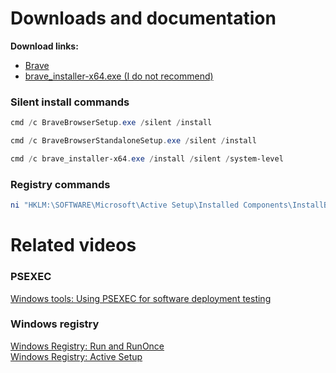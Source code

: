 # Downloads and documentation
<b>Download links:</b> <br /> 
* [Brave](https://github.com/brave/brave-browser) <br />
* [brave_installer-x64.exe (I do not recommend)](https://brave-browser-downloads.s3.brave.com/latest/brave_installer-x64.exe) <br />

### Silent install commands
```powershell
cmd /c BraveBrowserSetup.exe /silent /install
```
```powershell
cmd /c BraveBrowserStandaloneSetup.exe /silent /install
```
```powershell
cmd /c brave_installer-x64.exe /install /silent /system-level
```
### Registry commands
```powershell
ni "HKLM:\SOFTWARE\Microsoft\Active Setup\Installed Components\InstallBrave" | New-ItemProperty -Name "StubPath" -Value 'REG ADD "HKCU\Software\Microsoft\Windows\CurrentVersion\RunOnce" /v InstallBrave /t REG_SZ /d "C:\BraveBrowserStandaloneSilentSetup.exe"'
```

# Related videos
### PSEXEC
[Windows tools: Using PSEXEC for software deployment testing](https://youtu.be/9ywdTna_TLc) <br />
### Windows registry
[Windows Registry: Run and RunOnce](https://youtu.be/zgFzCq5uEPw) <br />
[Windows Registry: Active Setup](https://youtu.be/HrVJ7wdvfmo) <br />